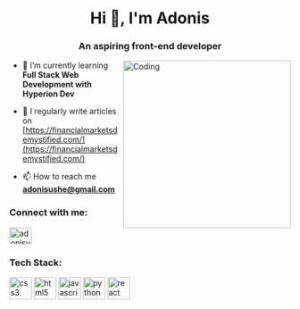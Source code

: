 <h1 align="center">Hi 👋, I'm Adonis</h1>
<h3 align="center">An aspiring front-end developer</h3>
<img align = "right" alt= "Coding" width = "300" src ="https://th.bing.com/th/id/R.3cdfe0eaab6fb743efe41501654af7bb?rik=UGs%2flUFAugVJVQ&riu=http%3a%2f%2fredbird-coding.com%2fimages%2fcoding3.png&ehk=qmZMfqWfokKTQJYuK9GjWTkpRhaGmX3JDvINHNnULFQ%3d&risl=&pid=ImgRaw&r=0">

- 🌱 I’m currently learning **Full Stack Web Development with Hyperion Dev**

- 📝 I regularly write articles on [https://financialmarketsdemystified.com/](https://financialmarketsdemystified.com/)

- 📫 How to reach me **adonisushe@gmail.com**

<h3 align="left">Connect with me:</h3>
<p align="left">
<a href="https://linkedin.com/in/adonisushe" target="blank"><img align="center" src="https://cdn2.iconfinder.com/data/icons/social-icons-color/512/linkedin-1024.png" alt="adonisushe" height="30" width="40" /></a>
</p>

<h3 align="left">Tech Stack:</h3>
<p align="left"> <img src="https://juanfalibene.com/resume/img/css-3.svg" alt="css3" width="40" height="40"/> </a>
<img src="https://cdn4.iconfinder.com/data/icons/logos-and-brands/512/167_Html5_logo_logos-1024.png" alt="html5" width="40" height="40"/> 
<img src="https://logowik.com/content/uploads/images/3799-javascript.jpg" alt="javascript" width="40" height="40"/>
<img src="https://img.favpng.com/24/0/1/python-scalable-vector-graphics-logo-javascript-clip-art-png-favpng-7AMPmkRx5u0JQsydMRxFv8mKn.jpg" alt="python" width="40" height="40"/> 
<img src="https://www.techlifediary.com/wp-content/uploads/2020/06/react-js-1024x584.png" alt ="react" width="40" height="40"/>
</p>
